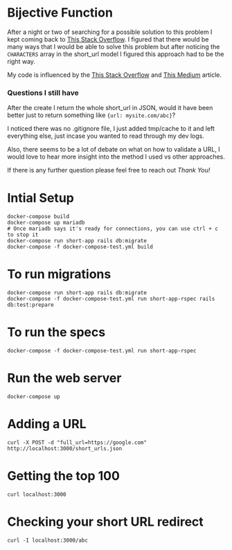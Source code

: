 # Bijective Function

After a night or two of searching for a possible solution to this problem I kept coming back to
[This Stack Overflow](https://stackoverflow.com/questions/742013/how-do-i-create-a-url-shortener).
I figured that there would be many ways that I would be able to solve this problem but after noticing the `CHARACTERS` array in the short_url model I figured this approach had to be the right way.

My code is influenced by the [This Stack Overflow](https://stackoverflow.com/questions/742013/how-do-i-create-a-url-shortener) and [This Medium](https://medium.com/@harpermaddox/how-to-build-a-custom-url-shortener-5e8b454c58ae) article.


### Questions I still have
 After the create I return the whole short_url in JSON, would it have been better just to return something like `{url: mysite.com/abc}`?

 I noticed there was no .gitignore file, I just added tmp/cache to it and left everything else, just incase you wanted to read through my dev logs.

 Also, there seems to be a lot of debate on what on how to validate a URL, I would love to hear more insight into the method I used vs other approaches.

 If there is any further question please feel free to reach out *Thank You!*


# Intial Setup

    docker-compose build
    docker-compose up mariadb
    # Once mariadb says it's ready for connections, you can use ctrl + c to stop it
    docker-compose run short-app rails db:migrate
    docker-compose -f docker-compose-test.yml build

# To run migrations

    docker-compose run short-app rails db:migrate
    docker-compose -f docker-compose-test.yml run short-app-rspec rails db:test:prepare

# To run the specs

    docker-compose -f docker-compose-test.yml run short-app-rspec

# Run the web server

    docker-compose up

# Adding a URL

    curl -X POST -d "full_url=https://google.com" http://localhost:3000/short_urls.json

# Getting the top 100

    curl localhost:3000

# Checking your short URL redirect

    curl -I localhost:3000/abc
